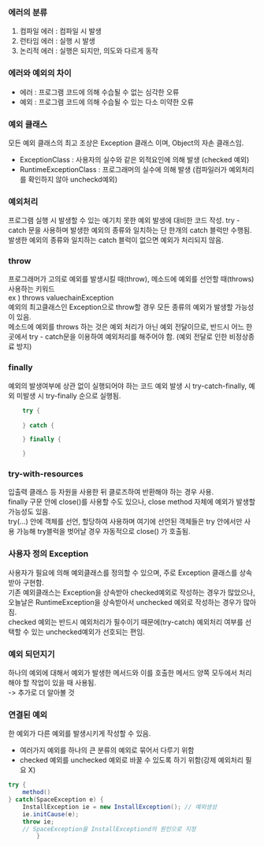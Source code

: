 ### 에러의 분류

1. 컴파일 에러 : 컴파일 시 발생
2. 런타임 에러 : 실행 시 발생
3. 논리적 에러 : 실행은 되지만, 의도와 다르게 동작   

### 에러와 예외의 차이 
- 에러 : 프로그램 코드에 의해 수습될 수 없는 심각한 오류
- 예외 : 프로그램 코드에 의해 수습될 수 있는 다소 미약한 오류 

### 예외 클래스 
모든 예외 클래스의 최고 조상은 Exception 클래스 이며, Object의 
자손 클래스임. 
- ExceptionClass : 사용자의 실수와 같은 외적요인에 의해 발생 (checked 예외)
- RuntimeExceptionClass : 프로그래머의 실수에 의해 발생 (컴파일러가 예외처리를 확인하지 않아 uncheckd예외)


### 예외처리
프로그램 실행 시 발생할 수 있는 예기치 못한 예외 발생에 대비한 코드 작성.
try - catch 문을 사용하며 발생한 예외의 종류와 일치하는 단 한개의 catch 블럭만 수행됨.
발생한 예외의 종류와 일치하는 catch 블럭이 없으면 예외가 처리되지 않음.

### throw 
프로그래머가 고의로 예외를 발생시킬 때(throw), 메소드에 예외를 선언할 때(throws) 사용하는 키워드  
ex ) throws valuechainException  
예외의 최고클래스인 Exception으로 throw할 경우 모든 종류의 예외가 발생할 가능성이 있음.  
메소드에 예외를 throws 하는 것은 예외 처리가 아닌 예외 전달이므로, 반드시 어느 한 곳에서 try - catch문을 이용하여 예외처리를 해주어야 함. (예외 전달로 인한 비정상종료 방지)  

### finally 
예외의 발생여부에 상관 없이 실행되어야 하는 코드
예외 발생 시 try-catch-finally, 예외 미발생 시 try-finally 순으로 실행됨.
```java
    try {
    
    } catch {

    } finally { 

    }
```

### try-with-resources
입출력 클래스 등 자원을 사용한 뒤 클로즈하여 반환해야 하는 경우 사용.   
finally 구문 안에 close()를 사용할 수도 있으나, close method 자체에 예외가 발생할 가능성도 있음.   
try(...) 안에 객체를 선언, 할당하여 사용하며 여기에 선언된 객체들은 try 안에서만 사용 가능해 try블럭을 벗어날 경우 자동적으로 close() 가 호출됨.

### 사용자 정의 Exception
사용자가 필요에 의해 예외클래스를 정의할 수 있으며, 주로 Exception 클래스를 상속받아 구현함.   
기존 예외클래스는 Exception을 상속받아 checked예외로 작성하는 경우가 많았으나, 오늘날은 RuntimeException을 상속받아서 unchecked 예외로 작성하는 경우가 많아짐.  
checked 예외는 반드시 예외처리가 필수이기 때문에(try-catch) 예외처리 여부를 선택할 수 있는 unchecked예외가 선호되는 편임. 

### 예외 되던지기 
하나의 예외에 대해서 예외가 발생한 메서드와 이를 호출한 메서드 양쪽 모두에서 처리해야 할 작업이 있을 때 사용됨.  
-> 추가로 더 알아볼 것 

### 연결된 예외 
한 예외가 다른 예외를 발생시키게 작성할 수 있음.   
- 여러가지 예외를 하나의 큰 분류의 예외로 묶어서 다루기 위함
- checked 예외를 unchecked 예외로 바꿀 수 있도록 하기 위함(강제 예외처리 필요 X)
```java
try {
    method()
} catch(SpaceException e) {
    InstallException ie = new InstallException(); // 예외생성
    ie.initCause(e); 
    throw ie;
    // SpaceException을 InstallExceptiond의 원인으로 지정 
        }
```